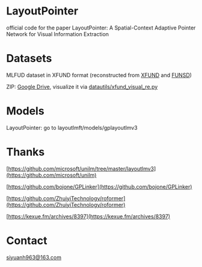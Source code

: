 # LayoutPointer

official code for the paper LayoutPointer: A Spatial-Context Adaptive Pointer Network for Visual Information Extraction

# Datasets

MLFUD dataset in XFUND format (reconstructed from [XFUND](https://github.com/doc-analysis/XFUND) and [FUNSD](https://guillaumejaume.github.io/FUNSD/))

ZIP: [Google Drive](https://drive.google.com/drive/folders/1IXe0QOEUh_XgbdQspBPK5_hvExR7rr8G?usp=drive_link), visualize it via [datautils/xfund_visual_re.py](datautils/xfund_visual_re.py)

# Models

LayoutPointer: go to layoutlmft/models/gplayoutlmv3

# Thanks

[https://github.com/microsoft/unilm/tree/master/layoutlmv3](https://github.com/microsoft/unilm)

[https://github.com/bojone/GPLinker](https://github.com/bojone/GPLinker)

[https://github.com/ZhuiyiTechnology/roformer](https://github.com/ZhuiyiTechnology/roformer)

[https://kexue.fm/archives/8397](https://kexue.fm/archives/8397)

# Contact

siyuanh963@163.com
